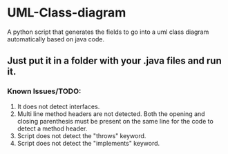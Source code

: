 # UML-Class-diagram
A python script that generates the fields to go into a uml class diagram automatically based on java code.

Just put it in a folder with your .java files and run it.
---
### Known Issues/TODO:
1. It does not detect interfaces.
2. Multi line method headers are not detected.  Both the opening and closing parenthesis must be present on the same line for the code to detect a method header.
3. Script does not detect the "throws" keyword.
4. Script does not detect the "implements" keyword.
